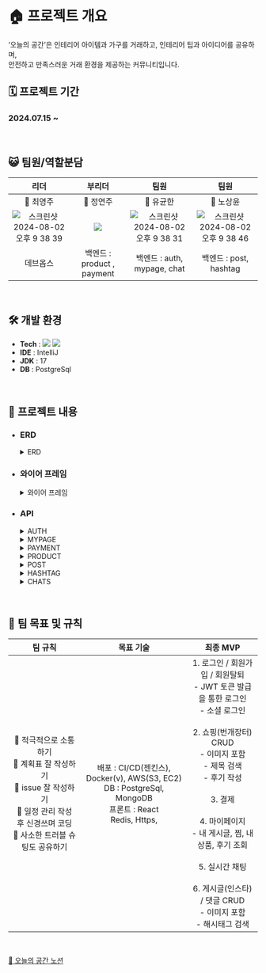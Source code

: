 # 🏠 프로젝트 개요
‘오늘의 공간’은 인테리어 아이템과 가구를 거래하고, 인테리어 팁과 아이디어를 공유하며, <br>
안전하고 만족스러운 거래 환경을 제공하는 커뮤니티입니다.
<br>

## 🗓️ 프로젝트 기간
### 2024.07.15 ~ 
<br>

## 😺 팀원/역할분담
|    리더    |    부리더    |    팀원    |    팀원    |                             
|:----:|:----:|:----:|:----:|
|    🌌 최영주    |    🐶 정연주    |    🐯 유균한    |    🦁 노상윤    |
|    ![스크린샷 2024-08-02 오후 9 38 39](https://github.com/user-attachments/assets/b4a66f0d-1384-4c31-a0be-5fefca8838dc)|<img src="https://github.com/user-attachments/assets/481a5a70-4a5c-4674-a7d3-9789081eb5d0">|![스크린샷 2024-08-02 오후 9 38 31](https://github.com/user-attachments/assets/62184f6a-a762-4270-a8f7-850cf351cb57)|  ![스크린샷 2024-08-02 오후 9 38 46](https://github.com/user-attachments/assets/4fc32d59-17e4-48f1-b230-ad1bf4014d3a)    |
|    데브옵스    |   백엔드 : product , payment   |    백엔드 : auth, mypage, chat    |    백엔드 : post, hashtag    |



<br>

## 🛠️ 개발 환경
*  __Tech__ : <img src="https://img.shields.io/badge/Java-007396?style=flat-square&logo=Java&logoColor=white">  <img src="https://img.shields.io/badge/Spring-6DB33F?style=flat-square&logo=Spring&logoColor=white"/>
*  __IDE__ : IntelliJ
*  __JDK__ : 17
*  __DB__ : PostgreSql
<br>

## 🌾 프로젝트 내용
* ### ERD
  <details>
    <summary> ERD </summary>
    <img src="https://github.com/user-attachments/assets/64eef2ab-1745-4824-8001-cb1cb988e1fa">
  </details>
  
* ### 와이어 프레임
  <details>
    <summary> 와이어 프레임 </summary>
    <img src="https://github.com/user-attachments/assets/7fee6691-f755-473d-9805-9215b7c18b9c">
  </details>

* ### API
  <details>
  <summary> AUTH </summary>
    <img src="https://github.com/user-attachments/assets/6137f1f2-2524-4d6b-9b13-9a26ef2def74">
  </details>
  <details>
  <summary> MYPAGE </summary>
    <img src="https://github.com/user-attachments/assets/06dee8c6-56a1-4f2a-bbf4-94a13393f1a9">
  </details>
  <details>
  <summary> PAYMENT </summary>
    <img src="https://github.com/user-attachments/assets/ae65e273-0720-4029-9589-5c10f5ab7fcd">
  </details>
  <details>
  <summary> PRODUCT </summary>
    <img src="https://github.com/user-attachments/assets/2ca96e18-7b2a-41aa-adb8-2f8e2e155c24">
  </details>
  <details>
  <summary> POST </summary>
    <img src="https://github.com/user-attachments/assets/f9c42efb-f6b0-4875-8cc4-c791b6ddb1db">
  </details>
  <details>
  <summary> HASHTAG </summary>
    <img src="https://github.com/user-attachments/assets/5e0a0e4a-9839-47c5-b6a2-f60740207845">
  </details>
  <details>
  <summary> CHATS </summary>
    <img src="https://github.com/user-attachments/assets/530dd49f-44a8-40cd-8923-7b3d41de70ad">
  </details>

<br>

## 🌟 팀 목표 및 규칙
|    팀 규칙    |    목표 기술    |    최종 MVP    |
|:----:|:----:|:----:|
|🤝 적극적으로 소통하기 <br> 📑 계획표 잘 작성하기 <br> 📝 issue 잘 작성하기 <br> 📆 일정 관리 작성 후 신경쓰며 코딩 <br> 📮 사소한 트러블 슈팅도 공유하기 |배포 : CI/CD(젠킨스), Docker(v), AWS(S3, EC2) <br> DB : PostgreSql, MongoDB <br> 프론트 : React <br> Redis, Https, | 1. 로그인 / 회원가입 / 회원탈퇴 <br> - JWT 토큰 발급을 통한 로그인 <br> - 소셜 로그인 <br><br> 2. 쇼핑(번개장터) CRUD <br> - 이미지 포함 <br> - 제목 검색 <br> - 후기 작성 <br><br> 3. 결제 <br><br>4. 마이페이지 <br> - 내 게시글, 찜, 내 상품, 후기 조회 <br><br> 5. 실시간 채팅 <br><br> 6. 게시글(인스타) / 댓글 CRUD <br> - 이미지 포함 <br> - 해시태그 검색 |
<br>

[📑 오늘의 공간 노션](https://teamsparta.notion.site/79e3ff8ab6454fcb893d48b368ee9e52)
